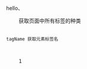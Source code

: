 hello、
<!DOCTYPE html>
<html lang="en">
<head>
    <meta charset="UTF-8">
    <title>Title</title>
</head>
<body>
<pre>
    获取页面中所有标签的种类

    tagName 获取元素标签名
</pre>
<pre>
    1
</pre>
<script>
    /*第一种*/
    var doms=document.getElementsByTagName("*");
    console.log('doms',doms);

    /*第二种*/
    var doms1=document.querySelectorAll("*");
    console.log('doms1',doms1);

    /*第三种 对象转换成数组*/
    var domArr=Array.from(doms1);
    console.log('domArr',domArr);
    console.log('domArr.slice',domArr.slice());

    /*自定义方法*/
    function objToArr(obj){
        var arr=[];
        var i,
                lg=obj.length;
        for(var i=0;i<lg;i++){
            arr.push(obj[i]);
        }
        return arr;
    }
    var toDoms1=objToArr(doms1)
    console.log("toDoms1",toDoms1);


    /*返回dom元素标签名的数组*/

    function  domByTagName(dArr){
        var tagArr=[];
        var i,lg=dArr.length;
        for(i=0;i<lg;i++){
            tagArr.push(dArr[i].tagName);
            }
        return tagArr;
    }
    /*获取由标签名组成的新数组*/
    var tagNameArr=domByTagName(domArr);
    console.log('tagNameArr',tagNameArr);
    var newArr=[];
    /*去除重复*/
  for(var i=0;i<tagNameArr.length;i++){
      if(newArr.indexOf(tagNameArr[i])==-1){
       newArr.push(tagNameArr[i])
      }
  }
    console.log('newArr',newArr)

/*另一种去除重复*/
    function uArr(arr){
        var i,
                lg=arr.length;
        var newArr=[];
        for(var i=0;i<lg;i++){
            for(var j=0;j<i.length;j++){
                if(arr[i]!=newArr[j]){
                    newArr.push(arr[i]);
                }
            }
        }
        return newArr
    }
    console.log(newArr);
    /*es6方法*/
    new Set([...document.querySelectorAll("*")].map(v=> v.tagName));
    new Set(Array.form(document.querySelectorAll('*')).map())
</script>
</body>
</html>